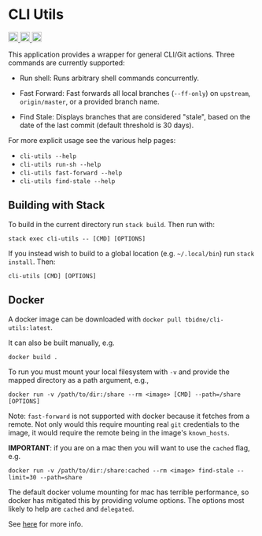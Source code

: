 # CLI Utils

<p>
    <a href="https://github.com/tbidne/cli-utils/workflows/stack%20build/badge.svg?branch=master" alt="stack build">
        <img src="https://img.shields.io/github/workflow/status/tbidne/cli-utils/stack build/master?logo=haskell&style=plastic" height="20"/>
    </a>
    <a href="https://github.com/tbidne/cli-utils/workflows/docker%20push/badge.svg?branch=master" alt="docker hub">
        <img src="https://img.shields.io/github/workflow/status/tbidne/cli-utils/docker push/master?logo=docker&logoColor=white&style=plastic" height="20"/>
    </a>
    <a href="https://hub.docker.com/repository/docker/tbidne/cli-utils" alt="docker hub">
        <img src="https://img.shields.io/static/v1?label=docker&message=hub&color=089cec&style=plastic&logo=docker&logoColor=white" height="20"/>
    </a>
</p>

This application provides a wrapper for general CLI/Git actions. Three commands are currently supported:

- Run shell: Runs arbitrary shell commands concurrently.

- Fast Forward: Fast forwards all local branches (`--ff-only`) on `upstream`, `origin/master`, or a provided branch name.

- Find Stale: Displays branches that are considered "stale", based on the date of the last commit (default threshold is 30 days).

For more explicit usage see the various help pages:

- `cli-utils --help`
- `cli-utils run-sh --help`
- `cli-utils fast-forward --help`
- `cli-utils find-stale --help`

## Building with Stack

To build in the current directory run `stack build`. Then run with:

```shell
stack exec cli-utils -- [CMD] [OPTIONS]
```

If you instead wish to build to a global location (e.g. `~/.local/bin`) run `stack install`. Then:

```shell
cli-utils [CMD] [OPTIONS]
```

## Docker


A docker image can be downloaded with `docker pull tbidne/cli-utils:latest`.

It can also be built manually, e.g.

```docker
docker build .
```

To run you must mount your local filesystem with `-v` and provide the mapped directory as a path argument, e.g.,

```docker
docker run -v /path/to/dir:/share --rm <image> [CMD] --path=/share [OPTIONS]
```

Note: `fast-forward` is not supported with docker because it fetches from a remote. Not only would this require mounting real `git` credentials to the image, it would require the remote being in the image's `known_hosts`.

**IMPORTANT**: if you are on a mac then you will want to use the `cached` flag, e.g.

```docker
docker run -v /path/to/dir:/share:cached --rm <image> find-stale --limit=30 --path=share
```

The default docker volume mounting for mac has terrible performance, so docker has mitigated this by providing volume options. The options most likely to help are `cached` and `delegated`.

See [here](https://docs.docker.com/docker-for-mac/osxfs-caching/) for more info.
